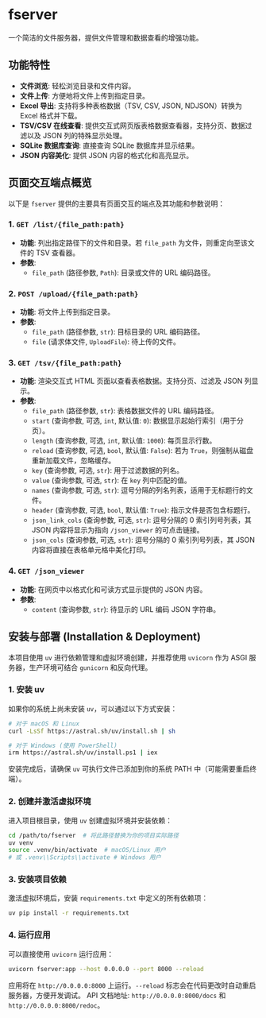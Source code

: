 # fserver

一个简洁的文件服务器，提供文件管理和数据查看的增强功能。

## 功能特性

-   **文件浏览**: 轻松浏览目录和文件内容。
-   **文件上传**: 方便地将文件上传到指定目录。
-   **Excel 导出**: 支持将多种表格数据（TSV, CSV, JSON, NDJSON）转换为 Excel 格式并下载。
-   **TSV/CSV 在线查看**: 提供交互式网页版表格数据查看器，支持分页、数据过滤以及 JSON 列的特殊显示处理。
-   **SQLite 数据库查询**: 直接查询 SQLite 数据库并显示结果。
-   **JSON 内容美化**: 提供 JSON 内容的格式化和高亮显示。

## 页面交互端点概览

以下是 `fserver` 提供的主要具有页面交互的端点及其功能和参数说明：

### 1. `GET /list/{file_path:path}`

*   **功能**: 列出指定路径下的文件和目录。若 `file_path` 为文件，则重定向至该文件的 TSV 查看器。
*   **参数**:
    *   `file_path` (路径参数, `Path`): 目录或文件的 URL 编码路径。

### 2. `POST /upload/{file_path:path}`

*   **功能**: 将文件上传到指定目录。
*   **参数**:
    *   `file_path` (路径参数, `str`): 目标目录的 URL 编码路径。
    *   `file` (请求体文件, `UploadFile`): 待上传的文件。

### 3. `GET /tsv/{file_path:path}`

*   **功能**: 渲染交互式 HTML 页面以查看表格数据。支持分页、过滤及 JSON 列显示。
*   **参数**:
    *   `file_path` (路径参数, `str`): 表格数据文件的 URL 编码路径。
    *   `start` (查询参数, 可选, `int`, 默认值: `0`): 数据显示起始行索引（用于分页）。
    *   `length` (查询参数, 可选, `int`, 默认值: `1000`): 每页显示行数。
    *   `reload` (查询参数, 可选, `bool`, 默认值: `False`): 若为 `True`，则强制从磁盘重新加载文件，忽略缓存。
    *   `key` (查询参数, 可选, `str`): 用于过滤数据的列名。
    *   `value` (查询参数, 可选, `str`): 在 `key` 列中匹配的值。
    *   `names` (查询参数, 可选, `str`): 逗号分隔的列名列表，适用于无标题行的文件。
    *   `header` (查询参数, 可选, `bool`, 默认值: `True`): 指示文件是否包含标题行。
    *   `json_link_cols` (查询参数, 可选, `str`): 逗号分隔的 0 索引列号列表，其 JSON 内容将显示为指向 `/json_viewer` 的可点击链接。
    *   `json_cols` (查询参数, 可选, `str`): 逗号分隔的 0 索引列号列表，其 JSON 内容将直接在表格单元格中美化打印。

### 4. `GET /json_viewer`

*   **功能**: 在网页中以格式化和可读方式显示提供的 JSON 内容。
*   **参数**:
    *   `content` (查询参数, `str`): 待显示的 URL 编码 JSON 字符串。

## 安装与部署 (Installation & Deployment)

本项目使用 `uv` 进行依赖管理和虚拟环境创建，并推荐使用 `uvicorn` 作为 ASGI 服务器，生产环境可结合 `gunicorn` 和反向代理。

### 1. 安装 uv

如果你的系统上尚未安装 `uv`，可以通过以下方式安装：

```bash
# 对于 macOS 和 Linux
curl -LsSf https://astral.sh/uv/install.sh | sh

# 对于 Windows (使用 PowerShell)
irm https://astral.sh/uv/install.ps1 | iex
```

安装完成后，请确保 `uv` 可执行文件已添加到你的系统 PATH 中（可能需要重启终端）。

### 2. 创建并激活虚拟环境

进入项目根目录，使用 `uv` 创建虚拟环境并安装依赖：

```bash
cd /path/to/fserver  # 将此路径替换为你的项目实际路径
uv venv
source .venv/bin/activate  # macOS/Linux 用户
# 或 .venv\\Scripts\\activate # Windows 用户
```

### 3. 安装项目依赖

激活虚拟环境后，安装 `requirements.txt` 中定义的所有依赖项：

```bash
uv pip install -r requirements.txt
```

### 4. 运行应用

可以直接使用 `uvicorn` 运行应用：

```bash
uvicorn fserver:app --host 0.0.0.0 --port 8000 --reload
```

应用将在 `http://0.0.0.0:8000` 上运行。`--reload` 标志会在代码更改时自动重启服务器，方便开发调试。
API 文档地址: `http://0.0.0.0:8000/docs` 和 `http://0.0.0.0:8000/redoc`。
